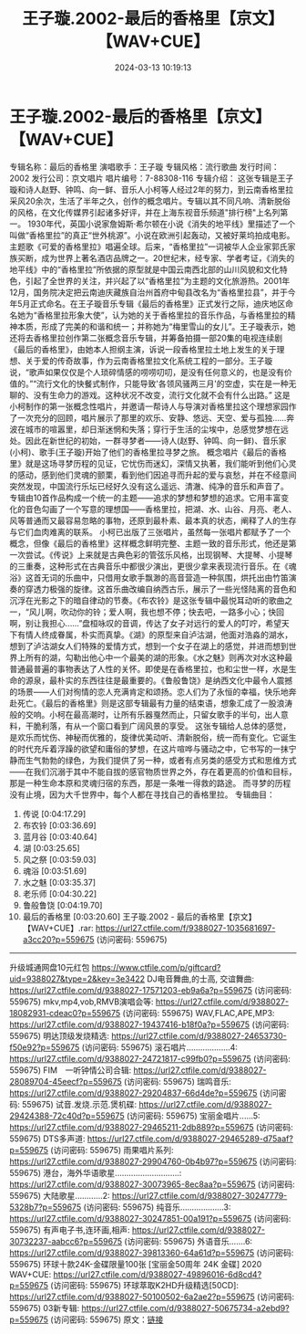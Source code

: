﻿---
title: 王子璇.2002-最后的香格里【京文】【WAV+CUE】
date: 2024-03-13 10:19:13
categories: WAV车载音乐、镜像
tags: 华语中文
---
# 王子璇.2002-最后的香格里【京文】【WAV+CUE】

专辑名称：最后的香格里
演唱歌手：王子璇
专辑风格：流行歌曲
发行时间：2002
发行公司：京文唱片
唱片编号：7-88308-116
专辑介绍：
这张专辑是王子璇和诗人赵野、钟鸣、向一鲜、音乐人小柯等人经过2年的努力，到云南香格里拉采风20余次，生活了半年之久，创作的概念唱片。专辑以其不同凡响、清新脱俗的风格，在文化传媒界引起诸多好评，并在上海东视音乐频道"排行榜"上名列第一。
1930年代，英国小说家詹姆斯·希尔顿在小说《消失的地平线》里描述了一个叫做“香格里拉”的真正“世外桃源”。小说在欧洲引起轰动，又被好莱坞拍成电影。主题歌《可爱的香格里拉》唱遍全球。后来，“香格里拉”一词被华人企业家郭氏家族买断，成为世界上著名酒店品牌之一。20世纪末，经专家、学者考证，《消失的地平线》中的“香格里拉”所依据的原型就是中国云南西北部的山川风貌和文化特色，引起了全世界的关注，并兴起了以“香格里拉”为主题的文化旅游热。2001年12月，国务院决定把云南迪庆藏族自治州首府中甸县改名为“香格里拉县”，并于今年5月正式命名。在王子璇音乐专辑《最后的香格里》正式发行之际，迪庆地区命名她为“香格里拉形象大使”，认为她的关于香格里拉的音乐作品，与香格里拉的精神本质，形成了完美的和谐和统一；并称她为“梅里雪山的女儿”。王子璇表示，她还将去香格里拉创作第二张概念音乐专辑，并筹备拍摄一部20集的电视连续剧《最后的香格里》，由她本人担纲主演，诉说一段香格里拉土地上发生的关于理想、关于爱的传奇故事，作为云南香格里拉文化系统工程的一部分。王子璇说，“歌声如果仅仅是个人琐碎情感的唠唠叨叨，是没有任何意义的，也是没有价值的。”“流行文化的快餐式制作，只能导致'各领风骚两三月'的空虚，实在是一种无聊的、没有生命力的游戏。这种状况不改变，流行文化就不会有什么出路。”
这是小柯制作的第一张概念性唱片，并邀请一帮诗人与导演对香格里拉这个理想家园作了一次充分的回顾，唱片展示了那里的欢乐、安静、悠远、天空、爱与孤独……奔波在城市的喧嚣里，却日渐迷惘和失落；穿行于生活的尘埃中，总感觉梦想在远处。因此在新世纪的初始，一群寻梦者——诗人(赵野、钟鸣、向一鲜)、音乐家(小柯)、歌手(王子璇)开始了他们的香格里拉寻梦之旅。
概念唱片《最后的香格里》就是这场寻梦历程的见证，它忧伤而迷幻，深情又执著，我们能听到他们心灵的感动，感到他们灵魂的颤栗，看到他们因追寻而升起的爱与哀愁，并在不经意间突然发现，中国流行乐坛已经好久没有这么遥远、清澈、纯净的音乐和声音了。
专辑由10首作品构成一个统一的主题——追求的梦想和梦想的追求。它用丰富变化的音色勾画了一个写意的理想国——香格里拉，把湖、水、山谷、月亮、老人、风等普通而又最容易忽略的事物，还原到最朴素、最本真的状态，阐释了人的生存与它们血肉难离的联系。
小柯已出版了三张唱片，虽然每一张唱片都赋予了一个概念，但像《最后的香格里》这样概念鲜明完整、主题一致的音乐形式，他还是第一次尝试。《传说》上来就是古典色彩的管弦乐风格，出现钢琴、大提琴、小提琴的三重奏，这种形式在古典音乐中都很少演出，更很少拿来表现流行音乐。在《魂浴》这首无词的乐曲中，只借用女歌手飘渺的高音营造一种氛围，烘托出由竹笛演奏的穿透力极强的旋律。这首乐曲改编自纳西古乐，展示了一些光怪陆离的音色和沉浮在光影之下的暗自律动的节奏。《布农铃》是这张专辑中最悦耳动听的歌曲之一，“风儿啊，吹动你的铃；爱人啊，我也想不停；快去吧，一路多小心；快回啊，别让我担心……”盘桓咏叹的音调，传达了女子对远行的爱人的叮咛，希望天下有情人终成眷属，朴实而真挚。《湖》的原型来自泸沽湖，他面对浩淼的湖水，想到了泸沽湖女人们特殊的爱情方式，想到一个女子在湖上的感觉，并进而想到世界上所有的湖，勾勒出他心中一个最美的湖的形象。《水之魅》则再次对水这种最普通最普遍的事物表达了人性的关怀。即使是在香格里拉，也和尘世一样，水是生命的源泉，最朴实的东西往往是最重要的。《鲁般鲁饶》是纳西文化中最令人震撼的场景——人们对徇情的恋人充满肯定和颂扬。恋人们为了永恒的幸福，快乐地奔赴死亡。《最后的香格里》则是这部专辑最有力量的结束语，想象汇成了一股浪涛般的交响。小柯在最高潮时，让所有乐器戛然而止，只留女歌手的半句，出人意料，干脆利落，有从一个窗口看到广阔风景的享受。
这张专辑给人总体的感觉，是欢乐而忧伤、神秘而优雅的，旋律优美动听、清新脱俗，统一而有变化。它诞生的时代充斥着浮躁的欲望和庸俗的梦想，在这片喧哗与骚动之中，它书写的一抹宁静而生气勃勃的绿色，为我们提供了另一种，或者有点另类的感受方式和思维方式——在我们沉溺于其中不能自拔的感官物质世界之外，存在着更高的价值和目标，那是一种生命本原和灵魂归宿的东西，那是一条唯一得救的路途。
而寻梦的历程没有止境，因为大千世界中，每个人都在寻找自己的香格里拉。
专辑曲目：
01. 传说 [0:04:17.29]
02. 布农铃 [0:03:36.69]
03. 蓝月谷 [0:03:40.64]
04. 湖 [0:03:25.65]
05. 风之祭 [0:03:59.03]
06. 魂浴 [0:03:51.69]
07. 水之魅 [0:03:35.37]
08. 老乐师 [0:04:30.22]
09. 鲁般鲁饶 [0:04:19.70]
10. 最后的香格里 [0:03:20.60]
王子璇.2002 - 最后的香格里【京文】【WAV+CUE】.rar: https://url27.ctfile.com/f/9388027-1035681697-a3cc20?p=559675
(访问密码: 559675)
*******************************************************************************
升级城通网盘10元红包 https://www.ctfile.com/p/giftcard?uid=9388027&type=2&key=3e3422
DJ电音舞曲,的士高, 交谊舞曲: https://url27.ctfile.com/d/9388027-17571203-eb9a6a?p=559675
(访问密码: 559675)
mkv,mp4,vob,RMVB演唱会等: https://url27.ctfile.com/d/9388027-18082931-cdeac0?p=559675
(访问密码: 559675)
WAV,FLAC,APE,MP3: https://url27.ctfile.com/d/9388027-19437416-b18f0a?p=559675
(访问密码: 559675)
明达顶级发烧精选: https://url27.ctfile.com/d/9388027-24653730-f50e92?p=559675
(访问密码: 559675)
滚石唱片...................4: https://url27.ctfile.com/d/9388027-24721817-c99fb0?p=559675
(访问密码: 559675)
FIM　一听钟情公司合辑: https://url27.ctfile.com/d/9388027-28089704-45eecf?p=559675
(访问密码: 559675)
瑞鸣音乐: https://url27.ctfile.com/d/9388027-29204837-66d4de?p=559675
(访问密码: 559675)
试音.发烧.示范.煲机碟: https://url27.ctfile.com/d/9388027-29424388-72c40d?p=559675
(访问密码: 559675)
宝丽金唱片......5: https://url27.ctfile.com/d/9388027-29465211-2db889?p=559675
(访问密码: 559675)
DTS多声道: https://url27.ctfile.com/d/9388027-29465289-d75aaf?p=559675
(访问密码: 559675)
雨果唱片系列: https://url27.ctfile.com/d/9388027-29904760-0b4b97?p=559675
(访问密码: 559675)
港台，海外华语歌星............................: https://url27.ctfile.com/d/9388027-30073965-8ec8aa?p=559675
(访问密码: 559675)
大陆歌星............2: https://url27.ctfile.com/d/9388027-30247779-5328b7?p=559675
(访问密码: 559675)
纯音乐...................3: https://url27.ctfile.com/d/9388027-30247851-00a191?p=559675
(访问密码: 559675)
有声电子书,连环画,相声: https://url27.ctfile.com/d/9388027-30732237-aabcc6?p=559675
(访问密码: 559675)
外语音乐.......6: https://url27.ctfile.com/d/9388027-39813360-64a61d?p=559675
(访问密码: 559675)
环球十款24K-金碟限量100张 [宝丽金50周年 24K 金碟] 2020 WAV+CUE: https://url27.ctfile.com/d/9388027-49896016-6d8cd4?p=559675
(访问密码: 559675)
环球萃取K2HD升级精选[50CD]: https://url27.ctfile.com/d/9388027-50100502-6a2ae2?p=559675
(访问密码: 559675)
03新专辑: https://url27.ctfile.com/d/9388027-50675734-a2ebd9?p=559675
(访问密码: 559675)
原文：[链接](https://blog.sina.com.cn/s/blog_1647c7e76010314ou.html)